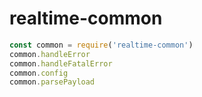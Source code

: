 # realtime-common

``` js
const common = require('realtime-common') 
common.handleError
common.handleFatalError
common.config
common.parsePayload
```